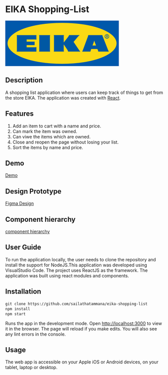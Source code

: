 # EIKA Shopping-List

![EIKA logo](src/assets/images/logo.png)

## Description

A shopping list application where users can keep track of things to get from the store EIKA.
The application was created with [React](https://reactjs.org/).

## Features

1. Add an item to cart with a name and price.
2. Can mark the item was owned.
3. Can viwe the items which are owned.
4. Close and reopen the page without losing your list.
5. Sort the items by name and price.

## Demo

[Demo](https://shopping-cart-70c46.web.app/)

## Design Prototype

[Figma Design](https://www.figma.com/file/SxpDLvQ6n44RWtGeP50JdM/EIKA-Shopping-Cart?node-id=0%3A1)

## Component hierarchy

[component hierarchy](https://whimsical.com/todolist-component-structure-K1UiNasXaDgWcDtFwzmaTW)

## User Guide

To run the application locally, the user needs to clone the repository and install the support for NodeJS.This application was developed using VisualStudio Code. The project uses ReactJS as the framework. The application was built using react modules and components.

## Installation

```
git clone https://github.com/sailathatammana/eika-shopping-list
npm install
npm start
```

Runs the app in the development mode.
Open [http://localhost:3000](http://localhost:3000) to view it in the browser.
The page will reload if you make edits.
You will also see any lint errors in the console.

## Usage

The web app is accessible on your Apple iOS or Android devices,
on your tablet, laptop or desktop.
